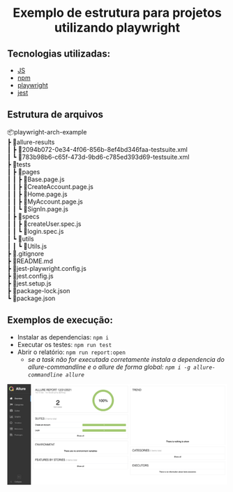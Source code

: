 <h1 align="center"> Exemplo de estrutura para projetos utilizando playwright </h1>

## Tecnologias utilizadas:  
- [JS](https://developer.mozilla.org/pt-BR/docs/Web/JavaScript) 
- [npm](https://www.npmjs.com/)
- [playwright](https://playwright.dev/)
- [jest](https://jestjs.io/)

## Estrutura de arquivos

📦playwright-arch-example  
 ┣ 📂allure-results  
 ┃ ┣ 📜2094b072-0e34-4f06-856b-8ef4bd346faa-testsuite.xml  
 ┃ ┗ 📜783b98b6-c65f-473d-9bd6-c785ed393d69-testsuite.xml  
 ┣ 📂tests  
 ┃ ┣ 📂pages  
 ┃ ┃ ┣ 📜Base.page.js  
 ┃ ┃ ┣ 📜CreateAccount.page.js  
 ┃ ┃ ┣ 📜Home.page.js  
 ┃ ┃ ┣ 📜MyAccount.page.js  
 ┃ ┃ ┗ 📜SignIn.page.js  
 ┃ ┣ 📂specs  
 ┃ ┃ ┣ 📜createUser.spec.js  
 ┃ ┃ ┗ 📜login.spec.js  
 ┃ ┗ 📂utils  
 ┃ ┃ ┗ 📜Utils.js  
 ┣ 📜.gitignore  
 ┣ 📜README.md  
 ┣ 📜jest-playwright.config.js  
 ┣ 📜jest.config.js  
 ┣ 📜jest.setup.js  
 ┣ 📜package-lock.json  
 ┗ 📜package.json  

## Exemplos de execução:

- Instalar as dependencias: ```npm i```
- Executar os testes: ```npm run test```
- Abrir o relatório: ```npm run report:open```  
  - _se a task não for executada corretamente instala a dependencia do allure-commandline e o allure de forma global: ```npm i -g allure-commandline allure```_  

![Allure report](docs/imgs/report.png)
